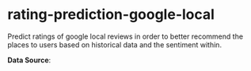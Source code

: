 # rating-prediction-google-local
Predict ratings of google local reviews in order to better recommend the places to users based on historical data and the sentiment within.

**Data Source**: 
